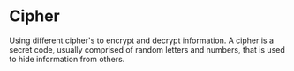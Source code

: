 # Cipher
Using different cipher's to encrypt and decrypt information. A cipher is a secret code, usually comprised of random letters and numbers, that is used to hide information from others. 
